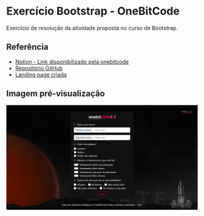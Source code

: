 
# Exercício Bootstrap - OneBitCode

Exercício de resolução da atividade proposta no curso de Bootstrap.



## Referência

 - [Notion - Link disponibilizado pela onebitcode](https://onebitcode.notion.site/Exerc-cio-Pr-tico-Criando-uma-Landing-Page-com-Bootstrap-fc0d299061014f69b48516a6074ea26a)
 - [Repositório GitHub](https://github.com/rsGiovanna/OnebitX)
 - [Landing page criada](https://onebitx-resolucao.netlify.app/)

## Imagem pré-visualização

![Capture](img/OnebitX%20-%20onebitx-resolucao.netlify.app.png)